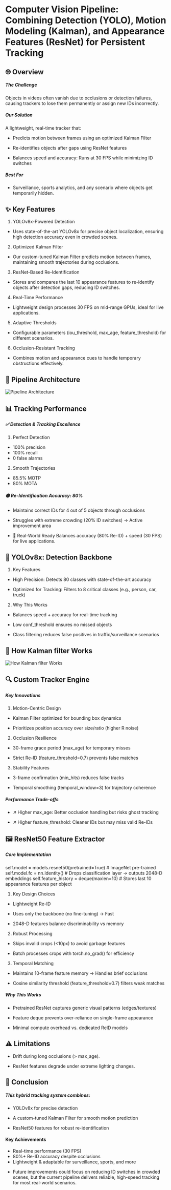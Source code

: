 # Computer Vision Pipeline: Combining Detection (YOLO), Motion Modeling (Kalman), and Appearance Features (ResNet) for Persistent Tracking


## 🌐 Overview

##### The Challenge
Objects in videos often vanish due to occlusions or detection failures, causing trackers to lose them permanently or assign new IDs incorrectly.

##### Our Solution
A lightweight, real-time tracker that:

- Predicts motion between frames using an optimized Kalman Filter

- Re-identifies objects after gaps using ResNet features

- Balances speed and accuracy: Runs at 30 FPS while minimizing ID switches

##### Best For
- Surveillance, sports analytics, and any scenario where objects get temporarily hidden.


## ✨ Key Features

1. YOLOv8x-Powered Detection
- Uses state-of-the-art YOLOv8x for precise object localization, ensuring high detection accuracy even in crowded scenes.

2. Optimized Kalman Filter
- Our custom-tuned Kalman Filter predicts motion between frames, maintaining smooth trajectories during occlusions.

3. ResNet-Based Re-Identification
- Stores and compares the last 10 appearance features to re-identify objects after detection gaps, reducing ID switches.

4. Real-Time Performance
- Lightweight design processes 30 FPS on mid-range GPUs, ideal for live applications.

5. Adaptive Thresholds
- Configurable parameters (iou_threshold, max_age, feature_threshold) for different scenarios.

6. Occlusion-Resistant Tracking
- Combines motion and appearance cues to handle temporary obstructions effectively.


## 🔧 Pipeline Architecture
![Pipeline Architecture](https://github.com/mohanapavan/multi_object_tracking_with_custom_tracker_and_resnet50_reid/blob/main/images/pipeline.png?raw=true)




## 📊 Tracking Performance

##### ✅ Detection & Tracking Excellence

1. Perfect Detection
- 100% precision
- 100% recall
- 0 false alarms

2. Smooth Trajectories
- 85.5% MOTP 
- 80% MOTA 

##### 🟡 Re-Identification Accuracy: 80%

- Maintains correct IDs for 4 out of 5 objects through occlusions

- Struggles with extreme crowding (20% ID switches) → Active improvement area

- 🚀 Real-World Ready
Balances accuracy (80% Re-ID) + speed (30 FPS) for live applications.


## 🚀 YOLOv8x: Detection Backbone

1. Key Features

- High Precision: Detects 80 classes with state-of-the-art accuracy

- Optimized for Tracking: Filters to 8 critical classes (e.g., person, car, truck)

2. Why This Works

- Balances speed + accuracy for real-time tracking

- Low conf_threshold ensures no missed objects

- Class filtering reduces false positives in traffic/surveillance scenarios


## 🔄 How Kalman filter Works
![How Kalman filter Works](https://github.com/mohanapavan/multi_object_tracking_with_custom_tracker_and_resnet50_reid/blob/main/images/image.png?raw=true)



## 🔍 Custom Tracker Engine
##### Key Innovations

1. Motion-Centric Design

- Kalman Filter optimized for bounding box dynamics

- Prioritizes position accuracy over size/ratio (higher R noise)

2. Occlusion Resilience

- 30-frame grace period (max_age) for temporary misses

- Strict Re-ID (feature_threshold=0.7) prevents false matches

3. Stability Features

- 3-frame confirmation (min_hits) reduces false tracks

- Temporal smoothing (temporal_window=3) for trajectory coherence

##### Performance Trade-offs

- ↗️ Higher max_age: Better occlusion handling but risks ghost tracking

- ↗️ Higher feature_threshold: Cleaner IDs but may miss valid Re-IDs



## 🖼️ ResNet50 Feature Extractor

##### Core Implementation

self.model = models.resnet50(pretrained=True)  # ImageNet pre-trained
self.model.fc = nn.Identity()  # Drops classification layer → outputs 2048-D embeddings
self.feature_history = deque(maxlen=10)  # Stores last 10 appearance features per object


1. Key Design Choices

- Lightweight Re-ID

- Uses only the backbone (no fine-tuning) → Fast

- 2048-D features balance discriminability vs memory

2. Robust Processing

- Skips invalid crops (<10px) to avoid garbage features

- Batch processes crops with torch.no_grad() for efficiency

3. Temporal Matching

- Maintains 10-frame feature memory → Handles brief occlusions

- Cosine similarity threshold (feature_threshold=0.7) filters weak matches

##### Why This Works

- Pretrained ResNet captures generic visual patterns (edges/textures)

- Feature deque prevents over-reliance on single-frame appearance

- Minimal compute overhead vs. dedicated ReID models



## ⚠️ Limitations
- Drift during long occlusions (> max_age).

- ResNet features degrade under extreme lighting changes.


## 🎯 Conclusion
##### This hybrid tracking system combines:

- YOLOv8x for precise detection

- A custom-tuned Kalman Filter for smooth motion prediction

- ResNet50 features for robust re-identification

#### Key Achievements
- Real-time performance (30 FPS)
- 80%+ Re-ID accuracy despite occlusions
- Lightweight & adaptable for surveillance, sports, and more

* Future improvements could focus on reducing ID switches in crowded scenes, but the current pipeline delivers reliable, high-speed tracking for most real-world scenarios.
